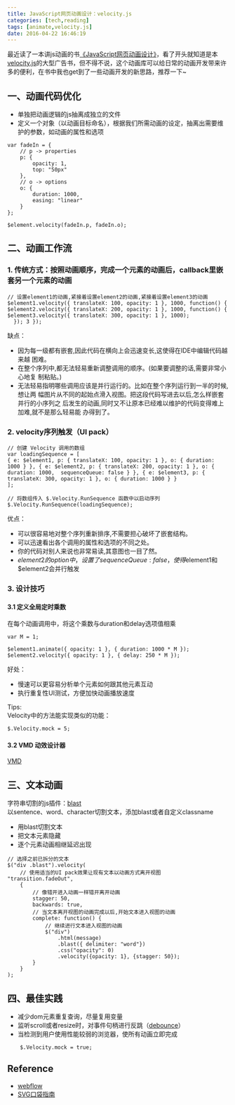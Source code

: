 ```yaml
---
title: JavaScript网页动画设计：velocity.js
categories: [tech,reading]
tags: [animate,velocity.js]
date: 2016-04-22 16:46:19
---
```


最近读了一本讲js动画的书[《JavaScript网页动画设计》](https://book.douban.com/subject/26694195/)，看了开头就知道是本[velocity.js](http://www.julian.com/research/velocity/)的大型广告书，但不得不说，这个动画库可以给日常的动画开发带来许多的便利，在书中我也get到了一些动画开发的新思路，推荐一下~

<!-- more -->

## 一、动画代码优化
* 单独把动画逻辑的js抽离成独立的文件
* 定义一个对象（以动画目标命名），根据我们所需动画的设定，抽离出需要维护的参数，如动画的属性和选项

```
var fadeIn = {
    // p -> properties
    p: {
        opacity: 1,
        top: "50px"
    },
    // o -> options
    o: {
        duration: 1000,
        easing: "linear"
    }
};

$element.velocity(fadeIn.p, fadeIn.o);
```


## 二、动画工作流

### 1. 传统方式：按照动画顺序，完成一个元素的动画后，callback里嵌套另一个元素的动画

```
// 设置element1的动画,紧接着设置element2的动画,紧接着设置element3的动画 $element1.velocity({ translateX: 100, opacity: 1 }, 1000, function() {
$element2.velocity({ translateX: 200, opacity: 1 }, 1000, function() { $element3.velocity({ translateX: 300, opacity: 1 }, 1000);
  }); 3 });
```

缺点：

* 因为每一级都有嵌套,因此代码在横向上会迅速变长,这使得在IDE中编辑代码越来越 困难。
* 在整个序列中,都无法轻易重新调整调用的顺序。(如果要调整的话,需要非常小心地复 制粘贴。)
* 无法轻易指明哪些调用应该是并行运行的。比如在整个序列运行到一半的时候,想让两 幅图片从不同的起始点滑入视图。把这段代码写进去以后,怎么样嵌套并行的小序列之 后发生的动画,同时又不让原本已经难以维护的代码变得难上加难,就不是那么轻易能 办得到了。

### 2. velocity序列触发（UI pack）

```
// 创建 Velocity 调用的数组 
var loadingSequence = [
{ e: $element1, p: { translateX: 100, opacity: 1 }, o: { duration: 1000 } }, { e: $element2, p: { translateX: 200, opacity: 1 }, o: { duration: 1000,  sequenceQueue: false } }, { e: $element3, p: { translateX: 300, opacity: 1 }, o: { duration: 1000 } }
];

// 将数组传入 $.Velocity.RunSequence 函数中以启动序列 
$.Velocity.RunSequence(loadingSequence);
```
优点：

* 可以很容易地对整个序列重新排序,不需要担心破坏了嵌套结构。
* 可以迅速看出各个调用的属性和选项的不同之处。
* 你的代码对别人来说也非常易读,其意图也一目了然。
* $element2的option中，设置了sequenceQueue:false，使得$element1和$element2会并行触发

### 3. 设计技巧

#### 3.1 定义全局定时乘数

在每个动画调用中，将这个乘数与duration和delay选项值相乘

```
var M = 1;

$element1.animate({ opacity: 1 }, { duration: 1000 * M }); $element2.velocity({ opacity: 1 }, { delay: 250 * M });
```

好处：

* 慢速可以更容易分析单个元素如何跟其他元素互动
* 执行重复性UI测试，方便加快动画播放速度

Tips:  
Velocity中的方法能实现类似的功能：

```
$.Velocity.mock = 5;
```


#### 3.2 VMD 动效设计器
[VMD](http://julian.com/research/velocity/#vmd)

## 三、文本动画
字符串切割的js插件：[blast](Julian.com/research/blast)  
以sentence、word、character切割文本，添加blast或者自定义classname

* 用blast切割文本
* 把文本元素隐藏
* 逐个元素动画相继延迟出现

```
// 选择之前已拆分的文本 
$("div .blast").velocity(
    // 使用适当的UI pack效果让现有文本以动画方式离开视图     "transition.fadeOut",
    {
        // 像错开进入动画一样错开离开动画
        stagger: 50,
        backwards: true,
        // 当文本离开视图的动画完成以后,开始文本进入视图的动画 
        complete: function() {
            // 继续进行文本进入视图的动画 
            $("div")
                .html(message)
                .blast({ delimiter: "word"})
                .css("opacity": 0)
                .velocity({opacity: 1}, {stagger: 50});
        }
    }
);
```

## 四、最佳实践

* 减少dom元素重复查询，尽量复用变量
* 监听scroll或者resize时，对事件句柄进行反跳（[debounce](davidwalsh.name/javascript-debounce-function )）
* 当检测到用户使用性能较弱的浏览器，使所有动画立即完成

```
    $.Velocity.mock = true;
```
 

## Reference

* [webflow](https://webflow.com/)
* [SVG口袋指南](https://github.com/jonitrythall/svgpocketguide)

